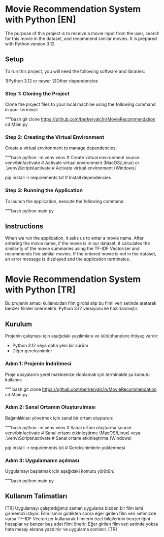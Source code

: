 # Movie Recommendation System with Python [EN]
The purpose of this project is to receive a movie input from the user, search for this movie in the dataset, and recommend similar movies. It is prepared with Python version 3.12.

## Setup
To run this project, you will need the following software and libraries:

1)Python 3.12 or newer
2)Other dependencies

### Step 1: Cloning the Project
Clone the project files to your local machine using the following command in your terminal:

"""bash
git clone https://github.com/berkeryalc1n/MovieRecommendation
cd Main.py

### Step 2: Creating the Virtual Environment
Create a virtual environment to manage dependencies:

"""bash
python -m venv venv  # Create virtual environment
source venv/bin/activate  # Activate virtual environment (MacOS/Linux) or
.\venv\Scripts\activate  # Activate virtual environment (Windows)

pip install -r requirements.txt  # Install dependencies

### Step 3: Running the Application
To launch the application, execute the following command:

"""bash
python main.py

## Instructions
When we run the application, it asks us to enter a movie name. After entering the movie name, if the movie is in our dataset, it calculates the similarity of the movie summaries using the TF-IDF Vectorizer and recommends five similar movies. If the entered movie is not in the dataset, an error message is displayed and the application terminates.

# Movie Recommendation System with Python [TR]
Bu projenin amacı kullanıcıdan film girdisi alıp bu filmi veri setinde aratarak benzer filmler önermektir. Python 3.12 versiyonu ile hazırlanmıştır.

## Kurulum

Projenin çalışması için aşağıdaki yazılımlara ve kütüphanelere ihtiyaç vardır:
- Python 3.12 veya daha yeni bir sürüm
- Diğer gereksinimler

### Adım 1: Projenin İndirilmesi
Proje dosyalarını yerel makinenize klonlamak için terminalde şu komutu kullanın:

""" bash
git clone https://github.com/berkeryalc1n/MovieRecommendation
cd Main.py

### Adım 2: Sanal Ortamın Oluşturulması
Bağımlılıkları yönetmek için sanal bir ortam oluşturun:

"""bash
python -m venv venv  # Sanal ortam oluşturma
source venv/bin/activate  # Sanal ortamı etkinleştirme (MacOS/Linux) veya
.\venv\Scripts\activate  # Sanal ortamı etkinleştirme (Windows)

pip install -r requirements.txt  # Gereksinimlerin yüklenmesi

### Adım 3: Uygulamanın açılması
Uygulamayı başlatmak için aşağıdaki komutu yürütün:

"""bash
python main.py

## Kullanım Talimatları
[TR] Uygulamayı çalıştırdığımız zaman uygulama bizden bir film ismi girmemizi istiyor. Film ismini girdikten sonra eğer girilen film veri setimizde varsa TF-IDF Vectorizer kullanarak filmlerin özet bilgilerinin benzerliğini hesaplar ve benzer beş adet filmi önerir. Eğer girilen film veri setinde yoksa hata mesajı ekrana yazdırılır ve uygulama sonlanır.
[TR] 


